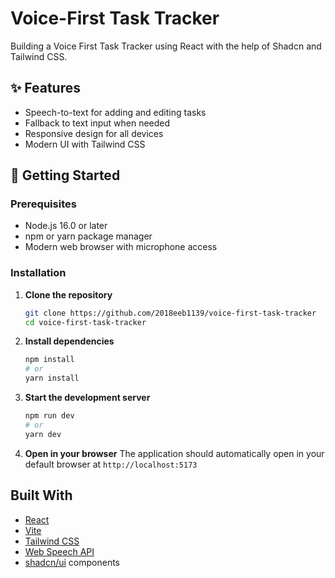 # Voice-First Task Tracker

Building a Voice First Task Tracker using React with the help of Shadcn and Tailwind CSS.

## ✨ Features

- Speech-to-text for adding and editing tasks
- Fallback to text input when needed
- Responsive design for all devices
- Modern UI with Tailwind CSS

## 🚀 Getting Started

### Prerequisites

- Node.js 16.0 or later
- npm or yarn package manager
- Modern web browser with microphone access

### Installation

1. **Clone the repository**

   ```bash
   git clone https://github.com/2018eeb1139/voice-first-task-tracker
   cd voice-first-task-tracker
   ```

2. **Install dependencies**

   ```bash
   npm install
   # or
   yarn install
   ```

3. **Start the development server**

   ```bash
   npm run dev
   # or
   yarn dev
   ```

4. **Open in your browser**
   The application should automatically open in your default browser at `http://localhost:5173`

## Built With

- [React](https://reactjs.org/)
- [Vite](https://vitejs.dev/)
- [Tailwind CSS](https://tailwindcss.com/)
- [Web Speech API](https://developer.mozilla.org/en-US/docs/Web/API/Web_Speech_API)
- [shadcn/ui](https://ui.shadcn.com/) components
